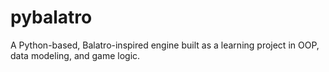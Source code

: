# pybalatro
A Python-based, Balatro-inspired engine built as a learning project in OOP, data modeling, and game logic.

